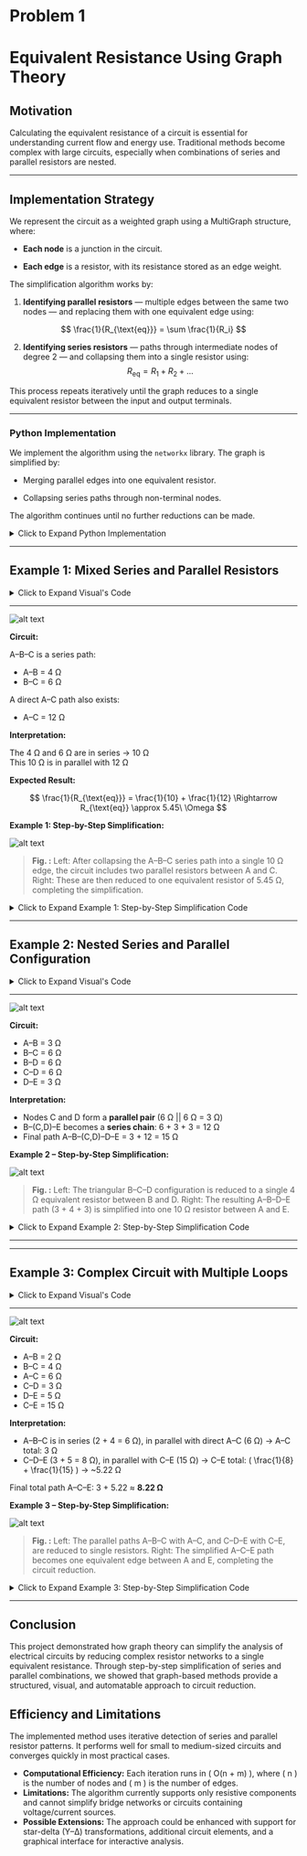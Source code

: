 # Problem 1
# Equivalent Resistance Using Graph Theory

## Motivation

Calculating the equivalent resistance of a circuit is essential for understanding current flow and energy use. Traditional methods become complex with large circuits, especially when combinations of series and parallel resistors are nested.

---

## Implementation Strategy

We represent the circuit as a weighted graph using a MultiGraph structure, where:

- **Each node** is a junction in the circuit.

- **Each edge** is a resistor, with its resistance stored as an edge weight.

The simplification algorithm works by:

1. **Identifying parallel resistors** — multiple edges between the same two nodes — and replacing them with one equivalent edge using:

$$
 \frac{1}{R_{\text{eq}}} = \sum \frac{1}{R_i}
$$

2. **Identifying series resistors** — paths through intermediate nodes of degree 2 — and collapsing them into a single resistor using:
$$
   R_{\text{eq}} = R_1 + R_2 + \dots
$$

This process repeats iteratively until the graph reduces to a single equivalent resistor between the input and output terminals.

---

### Python Implementation

We implement the algorithm using the `networkx` library. The graph is simplified by:

- Merging parallel edges into one equivalent resistor.

- Collapsing series paths through non-terminal nodes.

The algorithm continues until no further reductions can be made.

<details>
<summary>Click to Expand Python Implementation</summary>

<pre><code>
```python
import networkx as nx

def simplify_circuit(G, start, end):
    G = G.copy()
    while True:
        changed = False

        # Merge parallel resistors
        for u, v in list(G.edges()):
            keys = list(G[u][v].keys())
            if len(keys) > 1:
                resistances = [G[u][v][k]['resistance'] for k in keys]
                R_parallel = 1 / sum(1 / R for R in resistances)
                G.remove_edges_from([(u, v, k) for k in keys])
                G.add_edge(u, v, resistance=R_parallel)
                changed = True
                break  # restart after modification

        if changed:
            continue

        # Collapse series nodes
        for node in list(G.nodes()):
            if node in (start, end) or G.degree(node) != 2:
                continue
            neighbors = list(G.neighbors(node))
            if len(neighbors) == 2:
                edge1 = list(G.get_edge_data(node, neighbors[0]).values())[0]
                edge2 = list(G.get_edge_data(node, neighbors[1]).values())[0]
                R_series = edge1['resistance'] + edge2['resistance']
                G.remove_node(node)
                G.add_edge(neighbors[0], neighbors[1], resistance=R_series)
                changed = True
                break

        if not changed:
            break

    # Return result
    if G.has_edge(start, end):
        return list(G.get_edge_data(start, end).values())[0]['resistance']
    else:
        return float('inf')  # no path


</code></pre>

</details>

---

## Example 1: Mixed Series and Parallel Resistors

<details>
<summary>Click to Expand Visual's Code</summary>

<pre><code>

```python
# Define graph structure
G1 = nx.MultiGraph()
G1.add_edge('A', 'B', resistance=4)
G1.add_edge('B', 'C', resistance=6)
G1.add_edge('A', 'C', resistance=12)

# Visualization function
def draw_multigraph_as_simple(G_multi, title, filename):
    G_simple = nx.Graph()
    for u, v, data in G_multi.edges(data=True):
        if G_simple.has_edge(u, v):
            existing = G_simple[u][v]['label']
            G_simple[u][v]['label'] = f"{existing} || {data['resistance']}"
        else:
            G_simple.add_edge(u, v, label=str(data['resistance']))

    pos = nx.spring_layout(G_simple, seed=42)
    edge_labels = nx.get_edge_attributes(G_simple, 'label')
    nx.draw(G_simple, pos, with_labels=True, node_color='lightblue', node_size=700, font_weight='bold')
    nx.draw_networkx_edge_labels(G_simple, pos, edge_labels=edge_labels)
    plt.title(title)
    plt.tight_layout()
    plt.savefig(f"{filename}.png")
    plt.close()

# Draw graph
draw_multigraph_as_simple(G1, "Example 1: Mixed Series and Parallel", "example1_graph_fixed")



</code></pre>

</details>

---
![alt text](<Example 1 Mixed Series and Parallel, example1_graph_fixed.png>)

**Circuit:**

A–B–C is a series path:  
- A–B = 4 Ω  
- B–C = 6 Ω

A direct A–C path also exists:  
- A–C = 12 Ω

**Interpretation:**

The 4 Ω and 6 Ω are in series → 10 Ω  
This 10 Ω is in parallel with 12 Ω


**Expected Result:**

$$
\frac{1}{R_{\text{eq}}} = \frac{1}{10} + \frac{1}{12} \Rightarrow R_{\text{eq}} \approx 5.45\ \Omega
$$


**Example 1: Step-by-Step Simplification:**

![alt text](<Example 1 – Step-by-Step Simplification.png>)

> **Fig. :**  Left: After collapsing the A–B–C series path into a single 10 Ω edge, the circuit includes two parallel resistors between A and C.
Right: These are then reduced to one equivalent resistor of 5.45 Ω, completing the simplification. 

<details>
<summary>Click to Expand Example 1: Step-by-Step Simplification Code</summary>

<pre><code>
    # Re-run after kernel reset
### Example 1 – Step-by-Step Simplification (Combined View)

```python
# Define both graphs
G_step1 = nx.MultiGraph()
G_step1.add_edge('A', 'C', resistance=10)
G_step1.add_edge('A', 'C', resistance=12)

G_final = nx.MultiGraph()
G_final.add_edge('A', 'C', resistance=5.45)

# Visualization function
def draw_combined_steps(G1, G2, titles, filename):
    fig, axes = plt.subplots(1, 2, figsize=(12, 5))
    for ax, G, title in zip(axes, [G1, G2], titles):
        G_simple = nx.Graph()
        for u, v, data in G.edges(data=True):
            if G_simple.has_edge(u, v):
                existing = G_simple[u][v]['label']
                G_simple[u][v]['label'] = f"{existing} || {data['resistance']}"
            else:
                G_simple.add_edge(u, v, label=str(data['resistance']))

        pos = nx.spring_layout(G_simple, seed=42)
        edge_labels = nx.get_edge_attributes(G_simple, 'label')
        nx.draw(G_simple, pos, with_labels=True, node_color='lightblue',
                node_size=700, font_weight='bold', ax=ax)
        nx.draw_networkx_edge_labels(G_simple, pos, edge_labels=edge_labels, ax=ax)
        ax.set_title(title)

    plt.tight_layout()
    plt.savefig(f"{filename}.png")
    plt.close()

# Create and save combined figure
draw_combined_steps(G_step1, G_final,
    ["Step 1: Series Collapsed", "Step 2: Final Equivalent"],
    "example1_combined_steps")


</code></pre>

</details>

---

## Example 2: Nested Series and Parallel Configuration

<details>
<summary>Click to Expand Visual's Code</summary>

<pre><code>

```python
# Define graph structure
G2 = nx.MultiGraph()
G2.add_edge('A', 'B', resistance=3)
G2.add_edge('B', 'C', resistance=6)
G2.add_edge('B', 'D', resistance=6)
G2.add_edge('C', 'D', resistance=6)
G2.add_edge('D', 'E', resistance=3)

# Visualization function
def draw_multigraph_as_simple(G_multi, title, filename):
    G_simple = nx.Graph()
    for u, v, data in G_multi.edges(data=True):
        if G_simple.has_edge(u, v):
            existing = G_simple[u][v]['label']
            G_simple[u][v]['label'] = f"{existing} || {data['resistance']}"
        else:
            G_simple.add_edge(u, v, label=str(data['resistance']))

    pos = nx.spring_layout(G_simple, seed=42)
    edge_labels = nx.get_edge_attributes(G_simple, 'label')
    nx.draw(G_simple, pos, with_labels=True, node_color='lightblue', node_size=700, font_weight='bold')
    nx.draw_networkx_edge_labels(G_simple, pos, edge_labels=edge_labels)
    plt.title(title)
    plt.tight_layout()
    plt.savefig(f"{filename}.png")
    plt.close()

# Draw graph
draw_multigraph_as_simple(G2, "Example 2: Nested Series and Parallel", "example2_graph")

</code></pre>

</details>

---
![alt text](<Example 2 Nested Series and Parallel, example2_graph.png>)

**Circuit:**

- A–B = 3 Ω  
- B–C = 6 Ω  
- B–D = 6 Ω  
- C–D = 6 Ω  
- D–E = 3 Ω

**Interpretation:**

- Nodes C and D form a **parallel pair** (6 Ω || 6 Ω = 3 Ω)
- B–(C,D)–E becomes a **series chain**: 6 + 3 + 3 = 12 Ω
- Final path A–B–(C,D)–D–E = 3 + 12 = 15 Ω


**Example 2 – Step-by-Step Simplification:**

![alt text](<Example 2 – Step-by-Step Simplification-1.png>)

> **Fig. :**  Left: The triangular B–C–D configuration is reduced to a single 4 Ω equivalent resistor between B and D.
Right: The resulting A–B–D–E path (3 + 4 + 3) is simplified into one 10 Ω resistor between A and E.

<details>
<summary>Click to Expand Example 2: Step-by-Step Simplification Code</summary>

<pre><code>

```python
# Step 1: Triangle B–C–D reduced
G2_step1_corrected = nx.MultiGraph()
G2_step1_corrected.add_edge('A', 'B', resistance=3)
G2_step1_corrected.add_edge('B', 'D', resistance=4)  # result of reducing B–C–D network
G2_step1_corrected.add_edge('D', 'E', resistance=3)

# Step 2: Final reduction to A–E
G2_final_corrected = nx.MultiGraph()
G2_final_corrected.add_edge('A', 'E', resistance=10)

# Reuse draw_combined_steps function
draw_combined_steps(
    G2_step1_corrected,
    G2_final_corrected,
    ["Step 1: B–C–D Triangle Reduced", "Step 2: Final Equivalent"],
    "example2_corrected_combined_steps"
)
</code></pre>

</details>

---

---
## Example 3: Complex Circuit with Multiple Loops

<details>
<summary>Click to Expand Visual's Code</summary>

<pre><code>

# Define graph structure
G3 = nx.MultiGraph()
G3.add_edge('A', 'B', resistance=2)
G3.add_edge('B', 'C', resistance=4)
G3.add_edge('A', 'C', resistance=6)
G3.add_edge('C', 'D', resistance=3)
G3.add_edge('D', 'E', resistance=5)
G3.add_edge('C', 'E', resistance=15)

# Visualization function
def draw_multigraph_as_simple(G_multi, title, filename):
    G_simple = nx.Graph()
    for u, v, data in G_multi.edges(data=True):
        if G_simple.has_edge(u, v):
            existing = G_simple[u][v]['label']
            G_simple[u][v]['label'] = f"{existing} || {data['resistance']}"
        else:
            G_simple.add_edge(u, v, label=str(data['resistance']))

    pos = nx.spring_layout(G_simple, seed=42)
    edge_labels = nx.get_edge_attributes(G_simple, 'label')
    nx.draw(G_simple, pos, with_labels=True, node_color='lightblue', node_size=700, font_weight='bold')
    nx.draw_networkx_edge_labels(G_simple, pos, edge_labels=edge_labels)
    plt.title(title)
    plt.tight_layout()
    plt.savefig(f"{filename}.png")
    plt.close()

# Draw graph
draw_multigraph_as_simple(G3, "Example 3: Complex Circuit with Loops", "example3_graph")


</code></pre>

</details>

---
![alt text](<Example 3 Complex Circuit with Loops, example3_graph.png>)

**Circuit:**

- A–B = 2 Ω  
- B–C = 4 Ω  
- A–C = 6 Ω  
- C–D = 3 Ω  
- D–E = 5 Ω  
- C–E = 15 Ω

**Interpretation:**

- A–B–C is in series (2 + 4 = 6 Ω), in parallel with direct A–C (6 Ω)
  → A–C total: 3 Ω  
- C–D–E (3 + 5 = 8 Ω), in parallel with C–E (15 Ω)
  → C–E total: \( \frac{1}{8} + \frac{1}{15} \) → ~5.22 Ω

Final total path A–C–E: 3 + 5.22 ≈ **8.22 Ω**


**Example 3 – Step-by-Step Simplification:**

![alt text](<Example 3 – Step-by-Step Simplification.png>)

> **Fig. :**  Left: The parallel paths A–B–C with A–C, and C–D–E with C–E, are reduced to single resistors.
Right: The simplified A–C–E path becomes one equivalent edge between A and E, completing the circuit reduction.

<details>
<summary>Click to Expand Example 3: Step-by-Step Simplification Code</summary>

<pre><code>
    # Re-run after kernel reset

```python
# Step-by-step graph structures
G3_step1 = nx.MultiGraph()
G3_step1.add_edge('A', 'C', resistance=3)      # result of A–B–C || A–C
G3_step1.add_edge('C', 'E', resistance=5.22)   # result of C–D–E || C–E

G3_final = nx.MultiGraph()
G3_final.add_edge('A', 'E', resistance=8.22)   # final equivalent

# Reuse draw_combined_steps() from earlier

# Draw and save combined figure
draw_combined_steps(G3_step1, G3_final,
    ["Step 1: Parallel Groups Collapsed", "Step 2: Final Equivalent"],
    "example3_combined_steps")


</code></pre>

</details>


---

## Conclusion

This project demonstrated how graph theory can simplify the analysis of electrical circuits by reducing complex resistor networks to a single equivalent resistance. Through step-by-step simplification of series and parallel combinations, we showed that graph-based methods provide a structured, visual, and automatable approach to circuit reduction.

## Efficiency and Limitations

The implemented method uses iterative detection of series and parallel resistor patterns. It performs well for small to medium-sized circuits and converges quickly in most practical cases.

- **Computational Efficiency:** Each iteration runs in \( O(n + m) \), where \( n \) is the number of nodes and \( m \) is the number of edges.
- **Limitations:** The algorithm currently supports only resistive components and cannot simplify bridge networks or circuits containing voltage/current sources.
- **Possible Extensions:** The approach could be enhanced with support for star-delta (Y–Δ) transformations, additional circuit elements, and a graphical interface for interactive analysis.
